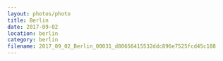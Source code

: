 ```yaml
---
layout: photos/photo
title: Berlin
date: 2017-09-02
location: berlin
category: berlin
filename: 2017_09_02_Berlin_00031_d80656415532ddc896e7525fcd45c188
---
```

